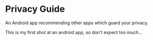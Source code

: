 # Privacy Guide

An Android app recommending other apps which guard your privacy.

This is my first shot at an android app, so don't expect too much...
